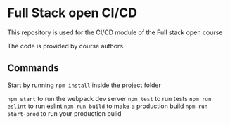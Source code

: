 # Full Stack open CI/CD

This repository is used for the CI/CD module of the Full stack open course

The code is provided by course authors.

## Commands

Start by running `npm install` inside the project folder

`npm start` to run the webpack dev server
`npm test` to run tests
`npm run eslint` to run eslint
`npm run build` to make a production build
`npm run start-prod` to run your production build
